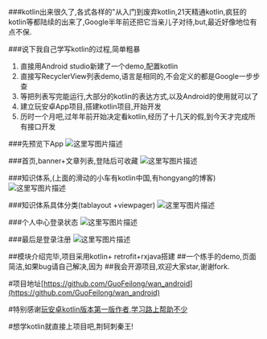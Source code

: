 ###kotlin出来很久了,各式各样的"从入门到废弃kotlin,21天精通kotlin,疯狂的kotlin等都陆续的出来了,Google半年前还把它当亲儿子对待,but,最近好像地位有点不保.

###说下我自己学写kotlin的过程,简单粗暴

 1. 直接用Android studio新建了一个demo,配置kotlin
 2. 直接写RecyclerView列表demo,语言是相同的,不会定义的都是Google一步步查
 3. 等把列表写完能运行,大部分的kotlin的表达方式,以及Android的使用就可以了
 4. 建立玩安卓App项目,搭建kotlin项目,开始开发
 5. 历时一个月吧,过年年前开始决定看kotlin,经历了十几天的假,到今天才完成所有接口开发
 
 ###先预览下App
![这里写图片描述](http://img.blog.csdn.net/2018030915414069?watermark/2/text/aHR0cDovL2Jsb2cuY3Nkbi5uZXQvZ2l2ZW1lYWNvbmRvbQ==/font/5a6L5L2T/fontsize/400/fill/I0JBQkFCMA==/dissolve/70)

###首页,banner+文章列表,登陆后可收藏
![这里写图片描述](http://img.blog.csdn.net/20180309154346455?watermark/2/text/aHR0cDovL2Jsb2cuY3Nkbi5uZXQvZ2l2ZW1lYWNvbmRvbQ==/font/5a6L5L2T/fontsize/400/fill/I0JBQkFCMA==/dissolve/70)


###知识体系,(上面的滑动的小车有kotlin中国,有hongyang的博客)
![这里写图片描述](http://img.blog.csdn.net/20180309161521953?watermark/2/text/aHR0cDovL2Jsb2cuY3Nkbi5uZXQvZ2l2ZW1lYWNvbmRvbQ==/font/5a6L5L2T/fontsize/400/fill/I0JBQkFCMA==/dissolve/70)

###知识体系具体分类(tablayout +viewpager)
![这里写图片描述](http://img.blog.csdn.net/20180309154624813?watermark/2/text/aHR0cDovL2Jsb2cuY3Nkbi5uZXQvZ2l2ZW1lYWNvbmRvbQ==/font/5a6L5L2T/fontsize/400/fill/I0JBQkFCMA==/dissolve/70)


###个人中心登录状态
![这里写图片描述](http://img.blog.csdn.net/20180309154727525?watermark/2/text/aHR0cDovL2Jsb2cuY3Nkbi5uZXQvZ2l2ZW1lYWNvbmRvbQ==/font/5a6L5L2T/fontsize/400/fill/I0JBQkFCMA==/dissolve/70)


###最后是登录注册
![这里写图片描述](http://img.blog.csdn.net/20180309154817284?watermark/2/text/aHR0cDovL2Jsb2cuY3Nkbi5uZXQvZ2l2ZW1lYWNvbmRvbQ==/font/5a6L5L2T/fontsize/400/fill/I0JBQkFCMA==/dissolve/70)


##模块介绍完毕,项目采用kotlin+ retrofit+rxjava搭建
##一个练手的demo,页面简洁,如果bug请自己解决,因为
##我会开源项目,欢迎大家star,谢谢fork.


#项目地址[https://github.com/GuoFeilong/wan_android](https://github.com/GuoFeilong/wan_android)







#特别感谢[玩安卓kotlin版本第一版作者,学习路上帮助不少](https://github.com/wangzailfm/WanAndroidClient)

#想学kotlin就直接上项目吧,荆轲刺秦王!